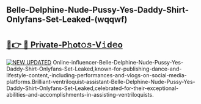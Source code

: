 ## Belle-Delphine-Nude-Pussy-Yes-Daddy-Shirt-Onlyfans-Set-Leaked-(wqqwf)


# <h2><a href="https://mediaupload.pro?-19M">🔗👉 🔴 Private-P𝚑ot𝚘𝚜-V𝚒d𝚎o</a></h2>

[![NEW UPDATED](https://i.imgur.com/0qMVB7G.gif)](https://mediaupload.pro?-19M)
Online-influencer-Belle-Delphine-Nude-Pussy-Yes-Daddy-Shirt-Onlyfans-Set-Leaked,known-for-publishing-dance-and-lifestyle-content,-including-performances-and-vlogs-on-social-media-platforms.Brilliant-ventriloquist-assistant-Belle-Delphine-Nude-Pussy-Yes-Daddy-Shirt-Onlyfans-Set-Leaked,celebrated-for-their-exceptional-abilities-and-accomplishments-in-assisting-ventriloquists.  
